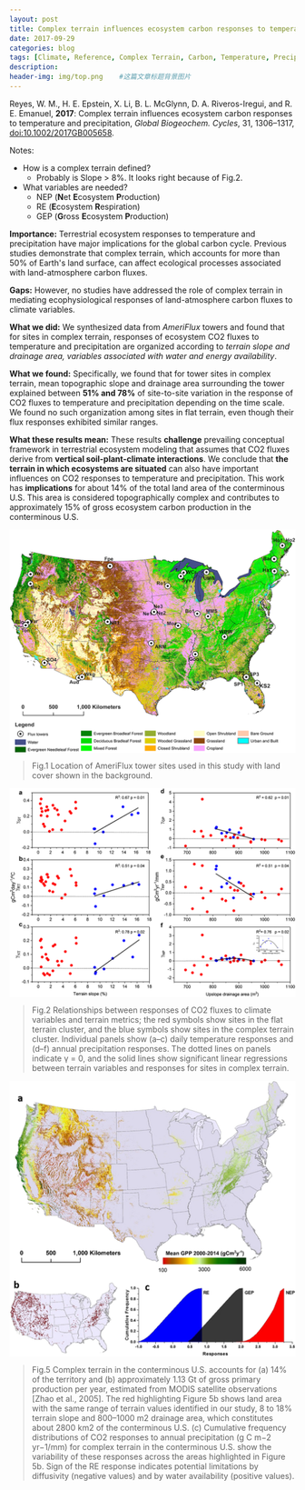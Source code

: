 ```yaml
---
layout: post
title: Complex terrain influences ecosystem carbon responses to temperature and precipitation
date: 2017-09-29
categories: blog
tags: [Climate, Reference, Complex Terrain, Carbon, Temperature, Precipitation]
description: 
header-img: img/top.png    #这篇文章标题背景图片
---
```

Reyes, W. M., H. E. Epstein, X. Li, B. L. McGlynn, D. A. Riveros-Iregui, and R. E. Emanuel, **2017**: Complex terrain influences ecosystem carbon responses to temperature and precipitation, *Global Biogeochem. Cycles*, 31, 1306–1317, [doi:10.1002/2017GB005658](https://doi.org/10.1007/s00382-017-3610-4).

Notes:

- How is a complex terrain defined?
	- Probably is Slope > 8%. It looks right because of Fig.2. 
- What variables are needed?
	- NEP (**N**et **E**cosystem **P**roduction)
	- RE (**E**cosystem **R**espiration)
	- GEP (**G**ross **E**cosystem **P**roduction) 

**Importance:** Terrestrial ecosystem responses to temperature and precipitation have major implications for the global carbon cycle. Previous studies demonstrate that complex terrain, which accounts for more than 50% of Earth's land surface, can affect ecological processes associated with land-atmosphere carbon fluxes.

**Gaps:** However, no studies have addressed the role of complex terrain in mediating ecophysiological responses of land-atmosphere carbon fluxes to climate variables. 

**What we did:** We synthesized data from *AmeriFlux* towers and found that for sites in complex terrain, responses of ecosystem CO2 fluxes to temperature and precipitation are organized according to *terrain slope and drainage area, variables associated with water and energy availability*. 

**What we found:** Specifically, we found that for tower sites in complex terrain, mean topographic slope and drainage area surrounding the tower explained between **51% and 78%** of site-to-site variation in the response of CO2 fluxes to temperature and precipitation depending on the time scale. We found no such organization among sites in flat terrain, even though their flux responses exhibited similar ranges.

**What these results mean:** These results **challenge** prevailing conceptual framework in terrestrial ecosystem modeling that assumes that CO2 fluxes derive from **vertical soil-plant-climate interactions**. We conclude that **the terrain in which ecosystems are situated** can also have important influences on CO2 responses to temperature and precipitation. This work has **implications** for about 14% of the total land area of the conterminous U.S. This area is considered topographically complex and contributes to approximately 15% of gross ecosystem carbon production in the conterminous U.S.

<center>
    <p><img src="/img/gbc20572-fig-0001.png" align="center"></p>
</center>

> Fig.1 Location of AmeriFlux tower sites used in this study with land cover shown in the background.

<center>
    <p><img src="/img/gbc20572-fig-0002.png" align="center"></p>
</center>

> Fig.2 Relationships between responses of CO2 fluxes to climate variables and terrain metrics; the red symbols show sites in the flat terrain cluster, and the blue symbols show sites in the complex terrain cluster. Individual panels show (a–c) daily temperature responses and (d–f) annual precipitation responses. The dotted lines on panels indicate γ = 0, and the solid lines show significant linear regressions between terrain variables and responses for sites in complex terrain.

<center>
    <p><img src="/img/gbc20572-fig-0005.png" align="center"></p>
</center>

> Fig.5 Complex terrain in the conterminous U.S. accounts for (a) 14% of the territory and (b) approximately 1.13 Gt of gross primary production per year, estimated from MODIS satellite observations [Zhao et al., 2005]. The red highlighting Figure 5b shows land area with the same range of terrain values identified in our study, 8 to 18% terrain slope and 800–1000 m2 drainage area, which constitutes about 2800 km2 of the conterminous U.S. (c) Cumulative frequency distributions of CO2 responses to annual precipitation (g C m−2 yr−1/mm) for complex terrain in the conterminous U.S. show the variability of these responses across the areas highlighted in Figure 5b. Sign of the RE response indicates potential limitations by diffusivity (negative values) and by water availability (positive values).